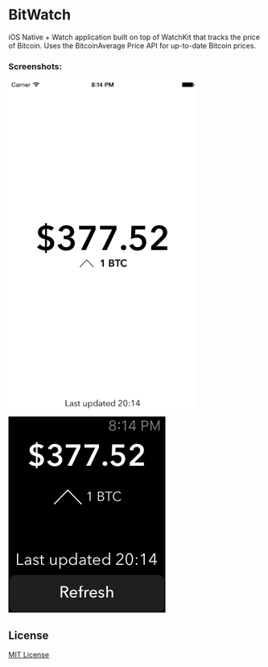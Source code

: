 BitWatch
========

iOS Native + Watch application built on top of WatchKit that tracks the price of Bitcoin. Uses the BitcoinAverage Price API for up-to-date Bitcoin prices.

### Screenshots:
<img src="https://raw.githubusercontent.com/xasos/BitWatch/master/Screenshots/iOS%20Simulator%20Screen%20Shot%20Dec%207,%202014,%208.14.53%20PM.png?token=AF8kkA-di0THMWwfqSj7bJkwHvo4-FAMks5UjkTMwA%3D%3D" height="667" width="375">
<img src="https://raw.githubusercontent.com/xasos/BitWatch/master/Screenshots/iOS%20Simulator%20Screen%20Shot%20-%20Apple%20Watch%20Dec%207,%202014,%208.14.53%20PM.png?token=AF8kkJ_s615zfHP-VCRo2XEIlB5oHrHXks5UjkTOwA%3D%3D">

## License
[MIT License](LICENSE)
